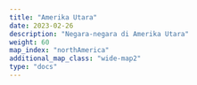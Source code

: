 ```yaml
---
title: "Amerika Utara"
date: 2023-02-26
description: "Negara-negara di Amerika Utara"
weight: 60
map_index: "northAmerica"
additional_map_class: "wide-map2"
type: "docs"
---
```

